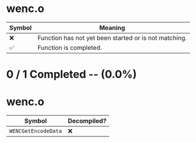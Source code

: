 # wenc.o
| Symbol | Meaning 
| ------------- | ------------- 
| :x: | Function has not yet been started or is not matching. 
| :white_check_mark: | Function is completed. 


# 0 / 1 Completed -- (0.0%)
# wenc.o
| Symbol | Decompiled? |
| ------------- | ------------- |
| `WENCGetEncodeData` | :x: |
